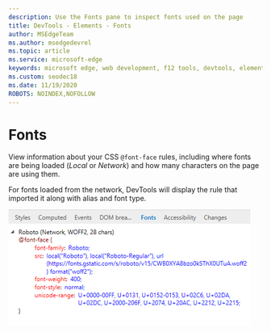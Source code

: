 ```yaml
---
description: Use the Fonts pane to inspect fonts used on the page
title: DevTools - Elements - Fonts
author: MSEdgeTeam
ms.author: msedgedevrel
ms.topic: article
ms.service: microsoft-edge
keywords: microsoft edge, web development, f12 tools, devtools, elements, fonts, @font-face
ms.custom: seodec18
ms.date: 11/19/2020
ROBOTS: NOINDEX,NOFOLLOW
---
```

# Fonts

View information about your CSS `@font-face` rules, including where fonts are being loaded (*Local* or *Network*) and how many characters on the page are using them.

For fonts loaded from the network, DevTools will display the rule that imported it along with alias and font type.

![Fonts pane](../media/elements_fonts.png)
